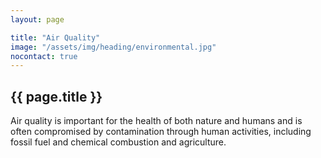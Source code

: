 ```yaml
---
layout: page

title: "Air Quality"
image: "/assets/img/heading/environmental.jpg"
nocontact: true
---
```


## {{ page.title }}
Air quality is important for the health of both nature and humans and is often compromised by contamination through human activities, including fossil fuel and chemical combustion and agriculture.  
